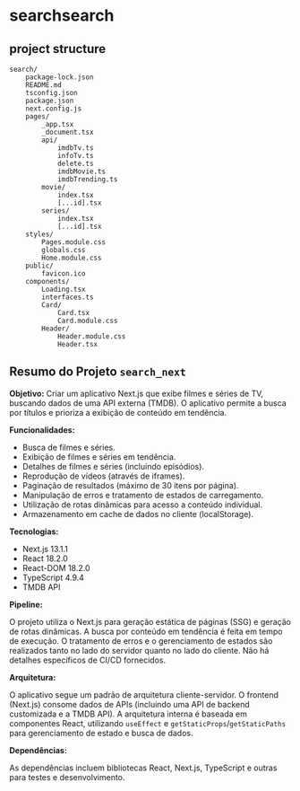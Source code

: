 
# searchsearch                
## project structure
```                    
search/
    package-lock.json
    README.md
    tsconfig.json
    package.json
    next.config.js
    pages/
        _app.tsx
        _document.tsx
        api/
            imdbTv.ts
            infoTv.ts
            delete.ts
            imdbMovie.ts
            imdbTrending.ts
        movie/
            index.tsx
            [...id].tsx
        series/
            index.tsx
            [...id].tsx
    styles/
        Pages.module.css
        globals.css
        Home.module.css
    public/
        favicon.ico
    components/
        Loading.tsx
        interfaces.ts
        Card/
            Card.tsx
            Card.module.css
        Header/
            Header.module.css
            Header.tsx                
```
## Resumo do Projeto `search_next`

**Objetivo:**  Criar um aplicativo Next.js que exibe filmes e séries de TV, buscando dados de uma API externa (TMDB). O aplicativo permite a busca por títulos e prioriza a exibição de conteúdo em tendência.

**Funcionalidades:**

* Busca de filmes e séries.
* Exibição de filmes e séries em tendência.
* Detalhes de filmes e séries (incluindo episódios).
* Reprodução de vídeos (através de iframes).
* Paginação de resultados (máximo de 30 itens por página).
* Manipulação de erros e tratamento de estados de carregamento.
* Utilização de rotas dinâmicas para acesso a conteúdo individual.
* Armazenamento em cache de dados no cliente (localStorage).

**Tecnologias:**

* Next.js 13.1.1
* React 18.2.0
* React-DOM 18.2.0
* TypeScript 4.9.4
* TMDB API

**Pipeline:**

O projeto utiliza o Next.js para geração estática de páginas (SSG) e geração de rotas dinâmicas.  A busca por conteúdo em tendência é feita em tempo de execução.  O tratamento de erros e o gerenciamento de estados são realizados tanto no lado do servidor quanto no lado do cliente.  Não há detalhes específicos de CI/CD fornecidos.

**Arquitetura:**

O aplicativo segue um padrão de arquitetura cliente-servidor. O frontend (Next.js) consome dados de APIs (incluindo uma API de backend customizada e a TMDB API).  A arquitetura interna é baseada em componentes React, utilizando `useEffect` e `getStaticProps`/`getStaticPaths` para gerenciamento de estado e busca de dados.

**Dependências:**

As dependências incluem bibliotecas React, Next.js, TypeScript e outras para testes e desenvolvimento.


                
                